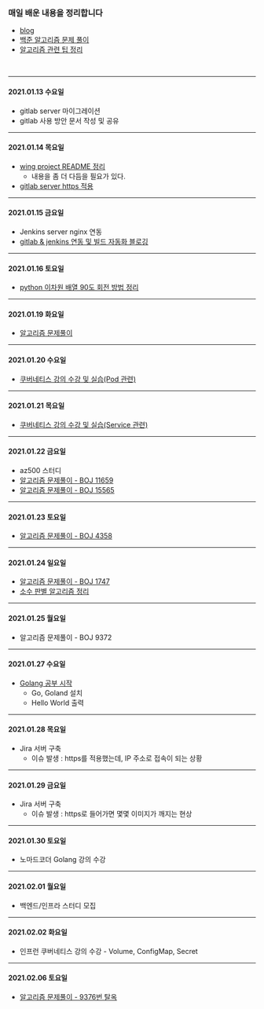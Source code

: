 <br>

### 매일 배운 내용을 정리합니다 
- [blog](https://paris-in-the-rain.tistory.com/)
- [백준 알고리즘 문제 풀이](https://github.com/midaslmg94/CodingTest)
- [알고리즘 관련 팁 정리](https://github.com/midaslmg94/CodingTest/tree/master/Algorithm_README)

<br>

--- 
#### 2021.01.13 수요일
- gitlab server 마이그레이션 
- gitlab 사용 방안 문서 작성 및 공유

--- 

#### 2021.01.14 목요일
- [wing project README 정리](https://github.com/midaslmg94/wing-project-msa)
  - 내용을 좀 더 다듬을 필요가 있다. 
- [gitlab server https 적용](https://paris-in-the-rain.tistory.com/103?category=916006)

---

#### 2021.01.15 금요일
- Jenkins server nginx 연동
- [gitlab & jenkins 연동 및 빌드 자동화 블로깅](https://paris-in-the-rain.tistory.com/107)

--- 

#### 2021.01.16 토요일
- [python 이차원 배열 90도 회전 방법 정리](https://paris-in-the-rain.tistory.com/108?category=842612)

---

#### 2021.01.19 화요일
- [알고리즘 문제풀이](https://paris-in-the-rain.tistory.com/109?category=897726)

---

#### 2021.01.20 수요일
- [쿠버네티스 강의 수강 및 실습(Pod 관련)](https://paris-in-the-rain.tistory.com/111)

---

#### 2021.01.21 목요일
- [쿠버네티스 강의 수강 및 실습(Service 관련)](https://paris-in-the-rain.tistory.com/113)


---

#### 2021.01.22 금요일
- az500 스터디
- [알고리즘 문제풀이 - BOJ 11659](https://paris-in-the-rain.tistory.com/114)
- [알고리즘 문제풀이 - BOJ 15565](https://paris-in-the-rain.tistory.com/115)

--- 

#### 2021.01.23 토요일
- [알고리즘 문제풀이 - BOJ 4358](https://paris-in-the-rain.tistory.com/116)

---
#### 2021.01.24 일요일
- [알고리즘 문제풀이 - BOJ 1747](https://paris-in-the-rain.tistory.com/117)
- [소수 판별 알고리즘 정리](https://paris-in-the-rain.tistory.com/118?category=842612)

--- 

#### 2021.01.25 월요일
- 알고리즘 문제풀이 - BOJ 9372


--- 
#### 2021.01.27 수요일
- [Golang 공부 시작](https://github.com/midaslmg94/GO_Practice)
  - Go, Goland 설치
  - Hello World 출력


--- 

#### 2021.01.28 목요일
- Jira 서버 구축
  - 이슈 발생 : https를 적용했는데, IP 주소로 접속이 되는 상황

---

#### 2021.01.29 금요일
- Jira 서버 구축
  - 이슈 발생 : https로 들어가면 몇몇 이미지가 깨지는 현상

---

#### 2021.01.30 토요일
- 노마드코더 Golang 강의 수강

---

#### 2021.02.01 월요일
- 백엔드/인프라 스터디 모집

---

#### 2021.02.02 화요일
- 인프런 쿠버네티스 강의 수강 - Volume, ConfigMap, Secret


---

#### 2021.02.06 토요일
- [알고리즘 문제풀이 - 9376번 탈옥](https://paris-in-the-rain.tistory.com/123?category=819756)
